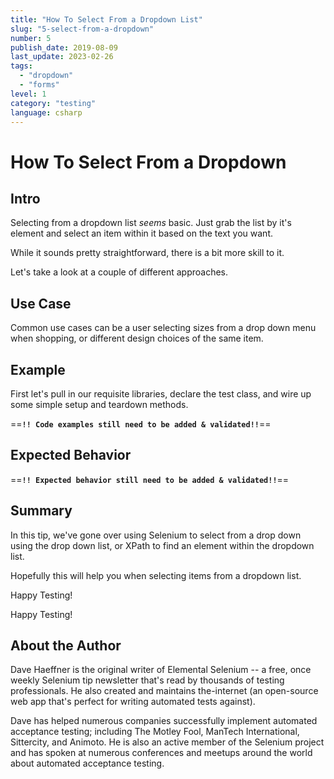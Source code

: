 ```yaml
---
title: "How To Select From a Dropdown List"
slug: "5-select-from-a-dropdown"
number: 5
publish_date: 2019-08-09
last_update: 2023-02-26
tags:
  - "dropdown"
  - "forms"
level: 1
category: "testing"
language: csharp
---
```


# How To Select From a Dropdown

## Intro

Selecting from a dropdown list *seems* basic. Just grab the list by it's element and select an item within it based on the text you want.

While it sounds pretty straightforward, there is a bit more skill to it.

Let's take a look at a couple of different approaches.

## Use Case

Common use cases can be a user selecting sizes from a drop down menu when shopping, or different design choices of the same item.

## Example

First let's pull in our requisite libraries, declare the test class, and wire up some simple setup and teardown methods.

==**`!! Code examples still need to be added & validated!!`**==

## Expected Behavior

==**`!! Expected behavior still need to be added & validated!!`**==

## Summary

In this tip, we've gone over using Selenium to select from a drop down using the drop down list, or XPath to find an element within the dropdown list.

Hopefully this will help you when selecting items from a dropdown list. 

Happy Testing!


Happy Testing!

## About the Author

Dave Haeffner is the original writer of Elemental Selenium -- a free, once weekly Selenium tip newsletter that's read by thousands of testing professionals. He also created and maintains the-internet (an open-source web app that's perfect for writing automated tests against).

Dave has helped numerous companies successfully implement automated acceptance testing; including The Motley Fool, ManTech International, Sittercity, and Animoto. He is also an active member of the Selenium project and has spoken at numerous conferences and meetups around the world about automated acceptance testing.
